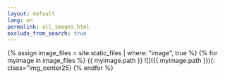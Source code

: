 ```yaml
---
layout: default
lang: en
permalink: all_images.html
exclude_from_search: true
---
```


{% assign image_files = site.static_files | where: "image", true %}
{% for myimage in image_files %}
  {{ myimage.path }}
  ![]({{ myimage.path }}){: class="img_center25}
{% endfor %}
